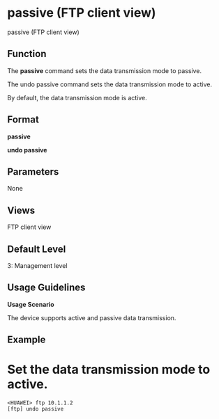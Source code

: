 passive (FTP client view)
=========================

passive (FTP client view)

Function
--------



The **passive** command sets the data transmission mode to passive.

The undo passive command sets the data transmission mode to active.



By default, the data transmission mode is active.


Format
------

**passive**

**undo passive**


Parameters
----------

None

Views
-----

FTP client view


Default Level
-------------

3: Management level


Usage Guidelines
----------------

**Usage Scenario**

The device supports active and passive data transmission.


Example
-------

# Set the data transmission mode to active.
```
<HUAWEI> ftp 10.1.1.2
[ftp] undo passive

```